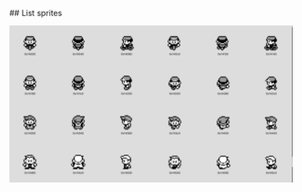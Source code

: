 ## List sprites

![Image of Yaktocat](https://github.com/gamikun/pykemod/blob/master/sprites-demo.png)
